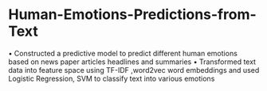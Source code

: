 # Human-Emotions-Predictions-from-Text
•	Constructed a predictive model to predict different human emotions based on news paper articles headlines and summaries
•	Transformed text data into feature space using TF-IDF ,word2vec word embeddings and used Logistic Regression, SVM to classify text into various emotions

